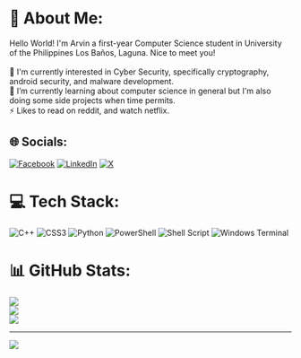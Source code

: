 # 💫 About Me:
Hello World! I'm Arvin a first-year Computer Science student in University of the Philippines Los Baños, Laguna. Nice to meet you!<br><br>🔭 I'm currently interested in Cyber Security, specifically cryptography, android security, and malware development.<br>🌱 I’m currently learning about computer science in general but I'm also doing some side projects when time permits.<br>⚡ Likes to read on reddit, and watch netflix.


## 🌐 Socials:
[![Facebook](https://img.shields.io/badge/Facebook-%231877F2.svg?logo=Facebook&logoColor=white)](https://facebook.com/0x617276696E) [![LinkedIn](https://img.shields.io/badge/LinkedIn-%230077B5.svg?logo=linkedin&logoColor=white)](https://linkedin.com/in/arvinferrer7804/) [![X](https://img.shields.io/badge/X-black.svg?logo=X&logoColor=white)](https://x.com/scherazada1) 

# 💻 Tech Stack:
![C++](https://img.shields.io/badge/c++-%2300599C.svg?style=for-the-badge&logo=c%2B%2B&logoColor=white) ![CSS3](https://img.shields.io/badge/css3-%231572B6.svg?style=for-the-badge&logo=css3&logoColor=white) ![Python](https://img.shields.io/badge/python-3670A0?style=for-the-badge&logo=python&logoColor=ffdd54) ![PowerShell](https://img.shields.io/badge/PowerShell-%235391FE.svg?style=for-the-badge&logo=powershell&logoColor=white) ![Shell Script](https://img.shields.io/badge/shell_script-%23121011.svg?style=for-the-badge&logo=gnu-bash&logoColor=white) ![Windows Terminal](https://img.shields.io/badge/Windows%20Terminal-%234D4D4D.svg?style=for-the-badge&logo=windows-terminal&logoColor=white)
# 📊 GitHub Stats:
![](https://github-readme-stats.vercel.app/api?username=arvin-ferrer&theme=dark&hide_border=true&include_all_commits=false&count_private=false)<br/>
![](https://github-readme-streak-stats.herokuapp.com/?user=arvin-ferrer&theme=dark&hide_border=true)<br/>
![](https://github-readme-stats.vercel.app/api/top-langs/?username=arvin-ferrer&theme=dark&hide_border=true&include_all_commits=false&count_private=false&layout=compact)

---
[![](https://visitcount.itsvg.in/api?id=arvin-ferrer&icon=0&color=0)](https://visitcount.itsvg.in)

